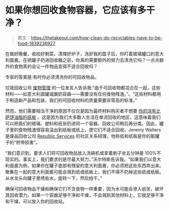# 如果你想回收食物容器，它应该有多干净？

> 原文：<https://thetakeout.com/how-clean-do-recyclables-have-to-be-food-1839236927>

在做好晚餐，收拾好剩菜，清理好炉子，洗好我的盘子后，你盯着玻璃罐口的意大利面酱。在把罐子扔进回收箱之前，你真的需要额外的努力去清洗它吗？一点点额外的食物真的会让一件物品变得不适合回收吗？



专家的答案是:有时你必须清洗你的可回收物品。

垃圾回收公司 [废物管理](https://www.wm.com/us/en/myhome) 的一位发言人告诉我:“由于可回收物都混合在一起，这些材料——如意大利面罐或酸奶容器——需要没有任何食物残渣。”。“这些材料都用于制造新产品和包装，我们的可回收材料的质量需要非常高的标准。”

然而，他们需要相当干净的原因不仅仅是因为最终材料购买者不想要 [你的涂有比萨饼油脂的纸板](https://thetakeout.com/can-i-recycle-pizza-box-grease-food-1830564979) 。这是因为我们大多数人生活在单流回收的地区，这意味着我们可以把我们的玻璃、塑料和纸张扔进同一个容器，回收公司稍后再分类。因此，罐子里的食物残渣很容易溢出到纸板或纸上，使它们不适合回收。Jeremy Walters 是废品回收公司 [Republic Services](https://www.republicservices.com/) 的社区关系经理，他称纸和纸板是你的脏罐子的“附带损害”。

“我们意识到，要求人们将可回收物品放入洗碗机或拿着刷子坐五分钟是 100%不现实的。事实上，我们要求的是尽最大努力，”沃尔特斯告诉我。“如果我们以意大利面酱为例，如果你在罐子底部有残留的意大利面酱，你必须把这些东西弄出来。聚集在一起的意大利面酱可能会溅到纸或纸板上，我们不得不扔掉这些纸或纸板。从水龙头向罐子里喷些水，旋转一下，然后拍干。”

确保可回收物品干燥和确保它们不含食物一样重要，因为水可能会渗入纸张，破坏其回收潜力。如果一个容器足够干净和干燥，不会溅到其他材料上，它就足够干净和干燥，可以放入你的回收站。